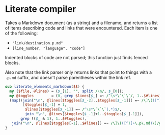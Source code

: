 # Literate compiler
Takes a Markdown document (as a string) and a filename, and returns a list of
items describing code and links that were encountered. Each item is one of the
following:

- `"link/destination.p.md"`
- `[line_number, "language", "code"]`

Indented blocks of code are not parsed; this function just finds fenced blocks.

Also note that the link parser only returns links that point to things with a
`.p.md` suffix, and doesn't parse parentheses within the link ref.

```pl
sub literate_elements_markdown($$) {
  my ($file, @lines) = ($_[1], "", split /\n/, $_[0]);
  my @toggles        = (0, grep $lines[$_] =~ /^\s*\`\`\`/, 1..$#lines);
  (map((join("\n", @lines[$toggles[$_-2]..$toggles[$_-1]]) =~ /\]\(([^)]+\.p\.md)\)/g,
        [$toggles[$_-1] + 1,
         $lines[$toggles[$_-1]] =~ /^\s*\`\`\`(.*)$/,
         join "\n", @lines[$toggles[$_-1]+1..$toggles[$_]-1]]),
       grep !($_ & 1), 1..$#toggles),
   join("\n", @lines[$toggles[-1]..$#lines]) =~ /\]\(([^)]+\.p\.md)\)/g);
}
```
